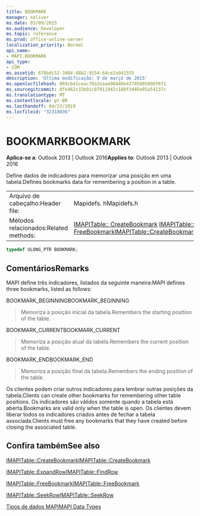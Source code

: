 ```yaml
---
title: BOOKMARK
manager: soliver
ms.date: 03/09/2015
ms.audience: Developer
ms.topic: reference
ms.prod: office-online-server
localization_priority: Normal
api_name:
- MAPI.BOOKMARK
api_type:
- COM
ms.assetid: 678bdc52-3404-48b2-9154-64ce2a941555
description: 'Última modificação: 9 de março de 2015'
ms.openlocfilehash: 069cb41ceac70a2eaaa08440e43745605890f071
ms.sourcegitcommit: 8fe462c32b91c87911942c188f3445e85a54137c
ms.translationtype: MT
ms.contentlocale: pt-BR
ms.lasthandoff: 04/23/2019
ms.locfileid: "32318036"
---
```

# <a name="bookmark"></a><span data-ttu-id="86fbe-103">BOOKMARK</span><span class="sxs-lookup"><span data-stu-id="86fbe-103">BOOKMARK</span></span>

  
  
<span data-ttu-id="86fbe-104">**Aplica-se a**: Outlook 2013 | Outlook 2016</span><span class="sxs-lookup"><span data-stu-id="86fbe-104">**Applies to**: Outlook 2013 | Outlook 2016</span></span> 
  
<span data-ttu-id="86fbe-105">Define dados de indicadores para memorizar uma posição em uma tabela.</span><span class="sxs-lookup"><span data-stu-id="86fbe-105">Defines bookmarks data for remembering a position in a table.</span></span> 
  
|||
|:-----|:-----|
|<span data-ttu-id="86fbe-106">Arquivo de cabeçalho:</span><span class="sxs-lookup"><span data-stu-id="86fbe-106">Header file:</span></span>  <br/> |<span data-ttu-id="86fbe-107">Mapidefs. h</span><span class="sxs-lookup"><span data-stu-id="86fbe-107">Mapidefs.h</span></span>  <br/> |
|<span data-ttu-id="86fbe-108">Métodos relacionados:</span><span class="sxs-lookup"><span data-stu-id="86fbe-108">Related methods:</span></span>  <br/> |<span data-ttu-id="86fbe-109">[IMAPITable:: CreateBookmark](imapitable-createbookmark.md) [IMAPITable:: FreeBookmark](imapitable-freebookmark.md)</span><span class="sxs-lookup"><span data-stu-id="86fbe-109">[IMAPITable::CreateBookmark](imapitable-createbookmark.md)[IMAPITable::FreeBookmark](imapitable-freebookmark.md)</span></span> <br/> |
   
```cpp
typedef ULONG_PTR BOOKMARK;
```

## <a name="remarks"></a><span data-ttu-id="86fbe-110">Comentários</span><span class="sxs-lookup"><span data-stu-id="86fbe-110">Remarks</span></span>

<span data-ttu-id="86fbe-111">MAPI define três indicadores, listados da seguinte maneira:</span><span class="sxs-lookup"><span data-stu-id="86fbe-111">MAPI defines three bookmarks, listed as follows:</span></span>
  
<span data-ttu-id="86fbe-112">BOOKMARK_BEGINNING</span><span class="sxs-lookup"><span data-stu-id="86fbe-112">BOOKMARK_BEGINNING</span></span> 
  
> <span data-ttu-id="86fbe-113">Memoriza a posição inicial da tabela.</span><span class="sxs-lookup"><span data-stu-id="86fbe-113">Remembers the starting position of the table.</span></span> 
    
<span data-ttu-id="86fbe-114">BOOKMARK_CURRENT</span><span class="sxs-lookup"><span data-stu-id="86fbe-114">BOOKMARK_CURRENT</span></span> 
  
> <span data-ttu-id="86fbe-115">Memoriza a posição atual da tabela.</span><span class="sxs-lookup"><span data-stu-id="86fbe-115">Remembers the current position of the table.</span></span>
    
<span data-ttu-id="86fbe-116">BOOKMARK_END</span><span class="sxs-lookup"><span data-stu-id="86fbe-116">BOOKMARK_END</span></span> 
  
> <span data-ttu-id="86fbe-117">Memoriza a posição final da tabela.</span><span class="sxs-lookup"><span data-stu-id="86fbe-117">Remembers the ending position of the table.</span></span>
    
<span data-ttu-id="86fbe-118">Os clientes podem criar outros indicadores para lembrar outras posições da tabela.</span><span class="sxs-lookup"><span data-stu-id="86fbe-118">Clients can create other bookmarks for remembering other table positions.</span></span> <span data-ttu-id="86fbe-119">Os indicadores são válidos somente quando a tabela está aberta.</span><span class="sxs-lookup"><span data-stu-id="86fbe-119">Bookmarks are valid only when the table is open.</span></span> <span data-ttu-id="86fbe-120">Os clientes devem liberar todos os indicadores criados antes de fechar a tabela associada.</span><span class="sxs-lookup"><span data-stu-id="86fbe-120">Clients must free any bookmarks that they have created before closing the associated table.</span></span> 
  
## <a name="see-also"></a><span data-ttu-id="86fbe-121">Confira também</span><span class="sxs-lookup"><span data-stu-id="86fbe-121">See also</span></span>



[<span data-ttu-id="86fbe-122">IMAPITable::CreateBookmark</span><span class="sxs-lookup"><span data-stu-id="86fbe-122">IMAPITable::CreateBookmark</span></span>](imapitable-createbookmark.md)
  
[<span data-ttu-id="86fbe-123">IMAPITable::ExpandRow</span><span class="sxs-lookup"><span data-stu-id="86fbe-123">IMAPITable::FindRow</span></span>](imapitable-findrow.md)
  
[<span data-ttu-id="86fbe-124">IMAPITable::FreeBookmark</span><span class="sxs-lookup"><span data-stu-id="86fbe-124">IMAPITable::FreeBookmark</span></span>](imapitable-freebookmark.md)
  
[<span data-ttu-id="86fbe-125">IMAPITable::SeekRow</span><span class="sxs-lookup"><span data-stu-id="86fbe-125">IMAPITable::SeekRow</span></span>](imapitable-seekrow.md)


[<span data-ttu-id="86fbe-126">Tipos de dados MAPI</span><span class="sxs-lookup"><span data-stu-id="86fbe-126">MAPI Data Types</span></span>](mapi-data-types.md)

